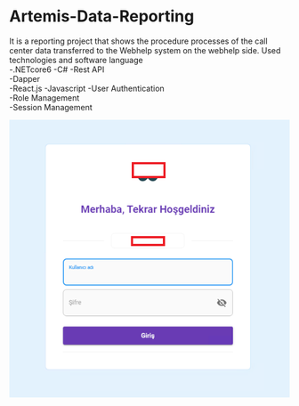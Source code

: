 # Artemis-Data-Reporting
It is a reporting project that shows the procedure processes of the call center data transferred to the Webhelp system on the webhelp side.  Used technologies and software language  
-.NETcore6 
-C# 
-Rest API  
-Dapper  
-React.js 
-Javascript 
-User Authentication  
-Role Management  
-Session Management

![Anasayfa Resmi](https://github.com/turkmuhendisnet/Artemis-Data-Reporting/blob/main/LoginPage.png)
